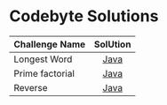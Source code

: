 # Codebyte Solutions


|Challenge Name|SolUtion|
|-------|:------:|
|Longest Word|[Java](longest_word/longest_word.java)|
|Prime factorial|[Java](prime_factorial/prime_factorial.java)|
|Reverse|[Java](reverse/reverse.java)|
